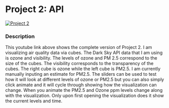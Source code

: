 # Project 2: API

[![Project 2](https://img.youtube.com/vi/9XM8Ffbd5uo/0.jpg)](https://www.youtube.com/watch?v=9XM8Ffbd5uo&feature=youtu.be)


### Description

This youtube link above shows the complete version of Project 2. I am visualizing air quality data via cubes. The Dark Sky API data that I am using is ozone and visibility. The levels of ozone and PM 2.5 correspond to the size of the cubes. The visibility corresponds to the transparency of the cubes. The right cube is ozone while the left cube is PM2.5. I am currently manually inputing an estimate for PM2.5. The sliders can be used to test how it will look at different levels of ozone or PM2.5 but you can also simply click animate and it will cycle through showing how the visualization can change. When you animate the PM2.5 and Ozone ppm levels change along with the visualization. Only upon first opening the visualization does it show the current levels and time. 